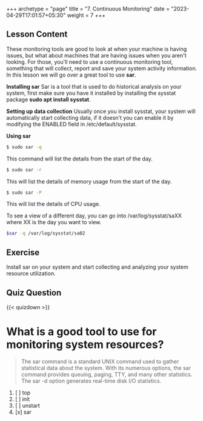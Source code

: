 +++
archetype = "page"
title = "7. Continuous Monitoring"
date = "2023-04-29T17:01:57+05:30"
weight = 7
+++

## Lesson Content

These monitoring tools are good to look at when your machine is having issues, but what about machines that are having issues when you aren't looking. For those, you'll need to use a continuous monitoring tool, something that will collect, report and save your system activity information. In this lesson we will go over a great tool to use **sar**.

**Installing sar**
Sar is a tool that is used to do historical analysis on your system, first make sure you have it installed by installing the sysstat package **sudo apt install sysstat**.

**Setting up data collection**
Usually once you install sysstat, your system will automatically start collecting data, if it doesn't you can enable it by modifying the ENABLED field in /etc/default/sysstat.

**Using sar**

```bash
$ sudo sar -q
```


This command will list the details from the start of the day.


```bash
$ sudo sar -r
```


This will list the details of memory usage from the start of the day.


```bash
$ sudo sar -P
```


This will list the details of CPU usage. 

To see a view of a different day, you can go into /var/log/sysstat/saXX where XX is the day you want to view. 


```bash
$sar -q /var/log/sysstat/sa02
```


## Exercise

Install sar on your system and start collecting and analyzing your system resource utilization.

## Quiz Question

{{< quizdown >}}

# What is a good tool to use for monitoring system resources?

> The sar command is a standard UNIX command used to gather statistical data about the system. With its numerous options, the sar command provides queuing, paging, TTY, and many other statistics. The sar -d option generates real-time disk I/O statistics.

1. [ ] top
2. [ ] init
3. [ ] unstart
4. [x] sar